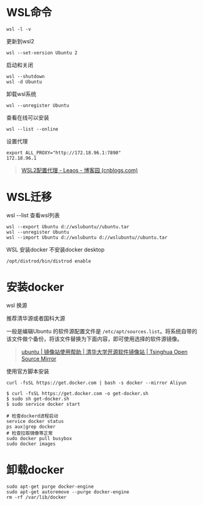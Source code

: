 # WSL命令

`wsl -l -v`

更新到wsl2

`wsl --set-version Ubuntu 2`



启动和关闭

```
wsl --shutdown
wsl -d Ubuntu
```

卸载wsl系统

`wsl --unregister Ubuntu`

查看在线可以安装

`wsl --list --online`



设置代理

```
export ALL_PROXY="http://172.18.96.1:7890"
172.18.96.1
```

> [WSL2配置代理 - Leaos - 博客园 (cnblogs.com)](https://www.cnblogs.com/tuilk/p/16287472.html)





# WSL迁移

wsl --list 查看wsl列表

```
wsl --export Ubuntu d://wslubuntu//ubuntu.tar
wsl --unregister Ubuntu
wsl --import Ubuntu d://wslubuntu d://wslubuntu//ubuntu.tar
```



WSL 安装docker 不安装docker desktop

```
/opt/distrod/bin/distrod enable
```





# 安装docker

wsl 换源

推荐清华源或者国科大源

一般是编辑Ubuntu 的软件源配置文件是 `/etc/apt/sources.list`。将系统自带的该文件做个备份，将该文件替换为下面内容，即可使用选择的软件源镜像。

>[ubuntu | 镜像站使用帮助 | 清华大学开源软件镜像站 | Tsinghua Open Source Mirror](https://mirrors.tuna.tsinghua.edu.cn/help/ubuntu/)

使用官方脚本安装

`curl -fsSL https://get.docker.com | bash -s docker --mirror Aliyun`

```
$ curl -fsSL https://get.docker.com -o get-docker.sh
$ sudo sh get-docker.sh
$ sudo service docker start

```

```
# 检查dockerd进程启动
service docker status
ps aux|grep docker
# 检查拉取镜像等正常
sudo docker pull busybox
sudo docker images

```







# 卸载docker

```
sudo apt-get purge docker-engine
sudo apt-get autoremove --purge docker-engine
rm -rf /var/lib/docker
```

